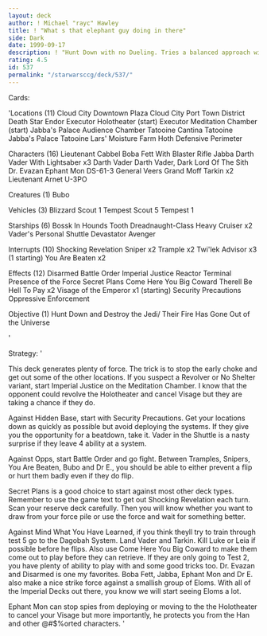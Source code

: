 ```yaml
---
layout: deck
author: ! Michael "rayc" Hawley
title: ! "What s that elephant guy doing in there"
side: Dark
date: 1999-09-17
description: ! "Hunt Down with no Dueling. Tries a balanced approach with Imperial Power and an alien surprise."
rating: 4.5
id: 537
permalink: "/starwarsccg/deck/537/"
---
```

Cards: 

'Locations (11)
Cloud City Downtown Plaza
Cloud City Port Town District
Death Star
Endor
Executor Holotheater (start)
Executor Meditation Chamber (start)
Jabba's Palace Audience Chamber
Tatooine Cantina
Tatooine Jabba's Palace
Tatooine Lars' Moisture Farm
Hoth Defensive Perimeter

Characters (16)
Lieutenant Cabbel
Boba Fett With Blaster Rifle
Jabba
Darth Vader With Lightsaber x3
Darth Vader
Darth Vader, Dark Lord Of The Sith
Dr. Evazan
Ephant Mon
DS-61-3
General Veers
Grand Moff Tarkin x2
Lieutenant Arnet
U-3PO

Creatures (1)
Bubo

Vehicles (3)
Blizzard Scout 1
Tempest Scout 5
Tempest 1

Starships (6)
Bossk In Hounds Tooth
Dreadnaught-Class Heavy Cruiser x2
Vader's Personal Shuttle
Devastator
Avenger

Interrupts (10)
Shocking Revelation
Sniper x2
Trample x2
Twi'lek Advisor x3 (1 starting)
You Are Beaten x2

Effects (12)
Disarmed
Battle Order
Imperial Justice
Reactor Terminal
Presence of the Force
Secret Plans
Come Here You Big Coward
Therell Be Hell To Pay x2
Visage of the Emperor x1 (starting)
Security Precautions
Oppressive Enforcement

Objective (1)
Hunt Down and Destroy the Jedi/ Their Fire Has Gone Out of the Universe

'

Strategy: '

This deck generates plenty of force. The trick is to stop the early choke and get out some of the other locations. If you suspect a Revolver or No Shelter variant, start Imperial Justice on the Meditation Chamber. I know that the opponent could revolve the Holotheater and cancel Visage but they are taking a chance if they do.

Against Hidden Base, start with Security Precautions. Get your locations down as quickly as possible but avoid deploying the systems.  If they give you the opportunity for a beatdown, take it. Vader in the Shuttle is a nasty surprise if they leave 4 ability at a system.

Against Opps, start Battle Order and go fight. Between Tramples, Snipers, You Are Beaten, Bubo and Dr E., you should be able to either prevent a flip or hurt them badly even if they do flip.

Secret Plans is a good choice to start against most other deck types. Remember to use the game text to get out Shocking Revelation each turn. Scan your reserve deck carefully. Then you will know whether you want to draw from your force pile or use the force and wait for something better.

Against Mind What You Have Learned, if you think theyll try to train through test 5 go to the Dagobah System. Land Vader and Tarkin. Kill Luke or Leia if possible before he flips.  Also use Come Here You Big Coward to make them come out to play before they can retrieve. If they are only going to Test 2, you have plenty of ability to play with and some good tricks too. Dr. Evazan and Disarmed is one my favorites. Boba Fett, Jabba, Ephant Mon and Dr E. also make a nice strike force against a smallish group of Eloms.  With all of the Imperial Decks out there, you know we will start seeing Eloms a lot.

Ephant Mon can stop spies from deploying or moving to the the Holotheater to cancel your Visage but more importantly, he protects you from the Han and other @#$%orted characters.
'
